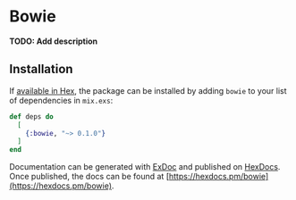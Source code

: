 # Bowie

**TODO: Add description**

## Installation

If [available in Hex](https://hex.pm/docs/publish), the package can be installed
by adding `bowie` to your list of dependencies in `mix.exs`:

```elixir
def deps do
  [
    {:bowie, "~> 0.1.0"}
  ]
end
```

Documentation can be generated with [ExDoc](https://github.com/elixir-lang/ex_doc)
and published on [HexDocs](https://hexdocs.pm). Once published, the docs can
be found at [https://hexdocs.pm/bowie](https://hexdocs.pm/bowie).

